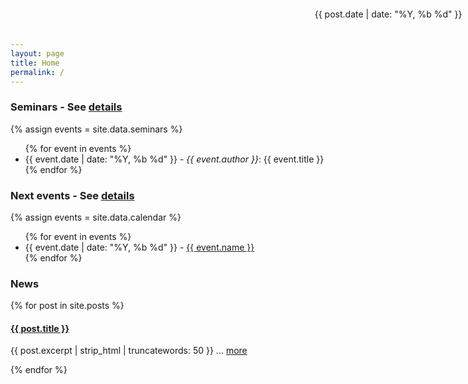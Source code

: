```yaml
---
layout: page
title: Home
permalink: /
---
```


### Seminars - See [details](/seminars)

<div class="card container-fluid">
  {% assign events = site.data.seminars %}
  <ul class="fa-ul">
    {% for event in events %}
    <li><i class="fa-li fa fa-angle-double-right"> </i>{{ event.date | date: "%Y, %b %d" }} -
    <em>{{ event.author }}</em>: {{ event.title }}
    </li>
    {% endfor %}
  </ul>
</div>

### Next events - See [details](/events)

<div class="card container-fluid">
  {% assign events = site.data.calendar %}
  <ul class="fa-ul">
    {% for event in events %}
    <li><i class="fa-li fa fa-angle-double-right"> </i>{{ event.date | date: "%Y, %b %d" }} -
    <a href="{{ site.baseurl }}/events/#{{ event.key }}"> {{ event.name }} </a> </li>
    {% endfor %}
  </ul>
</div>

### News

{% for post in site.posts %}
<div class="card container-fluid">
<h4> <a href="{{ post.url }}">{{ post.title }}</a> </h4>
<p style="position: absolute; right: 1%; top: 0;">
{{ post.date | date: "%Y, %b %d" }}
</p>
<p class="excerpt"> {{ post.excerpt | strip_html | truncatewords: 50 }}
... <a href="{{ post.url }}">more</a>
</p>
</div>
{% endfor %}
